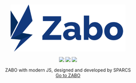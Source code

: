 <br />
<br />
<br />
<p align="center">
  <a href="https://zabo.sparcs.org">
    <img src="docs/logo.svg" alt="Logo" height="150">
  </a>
  
  <p align="center">
    <img src="https://img.shields.io/badge/version-1.0-informational.svg" />
    <img src="https://img.shields.io/badge/license-MIT-black.svg" />
    <a href="https://app.fossa.com/projects/git%2Bgithub.com%2Fsparcs-kaist%2Fzabo-front-reactjs?ref=badge_shield">
	<img src="https://app.fossa.com/api/projects/git%2Bgithub.com%2Fsparcs-kaist%2Fzabo-front-reactjs.svg?type=shield" />
    </a>
  </p>
  
  <p align="center">
    ZABO with modern JS, designed and developed by SPARCS
    <br />
    <a href="https://zabo.sparcs.org">Go to ZABO</a>
  </p>
</p>
